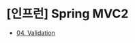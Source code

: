 # [인프런] Spring MVC2

- [04. Validation](https://github.com/my-spring-study/spring-mvc2/tree/04-validation)
